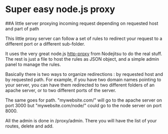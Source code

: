 # Super easy node.js proxy

##A little server proxying incoming request depending on requested host and part of path

This little proxy server can follow a set of rules to redirect your request to a different port or a different sub-folder.

It uses the very great node.js [http-proxy](https://github.com/nodejitsu/node-http-proxy) from Nodejitsu to do the real stuff. The rest is just a file to host the rules as JSON object, and a simple admin panel to manage the rules.

Basically there is two ways to organize redirections : by requested host and by requested path. For example, if you have two domain names pointing to your server, you can have them redirected to two different folders of an apache server, or to two different ports of the server.

The same goes for path. "mywebsite.com/" will go to the apache server on port 3000 but "mywebsite.com/node/" could go to the node server on port 8000.

All the admin is done in /proxy/admin. There you will have the list of your routes, delete and add.
